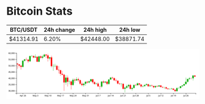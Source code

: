 # Bitcoin Stats

BTC/USDT|24h change|24h high|24h low|
|---|---|---|---|
|$41314.91|6.20%|$42448.00|$38871.74|

<img src="./chart.svg">
